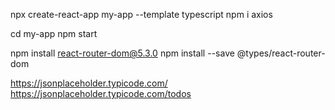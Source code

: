 npx create-react-app my-app --template typescript
npm i axios

cd my-app
npm start

npm install react-router-dom@5.3.0
npm install --save @types/react-router-dom


https://jsonplaceholder.typicode.com/
https://jsonplaceholder.typicode.com/todos

